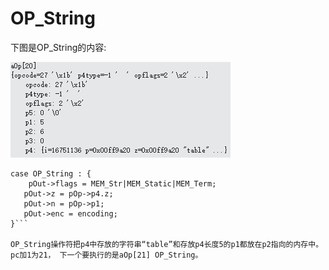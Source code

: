 # OP_String
下图是OP_String的内容:

 ![]( 4-5-24.jpg)
 ```
case OP_String : {
	 pOut->flags = MEM_Str|MEM_Static|MEM_Term;
  	pOut->z = pOp->p4.z;
  	pOut->n = pOp->p1;
  	pOut->enc = encoding;
}```

OP_String操作符把p4中存放的字符串“table”和存放p4长度5的p1都放在p2指向的内存中。pc加1为21， 下一个要执行的是aOp[21] OP_String。

